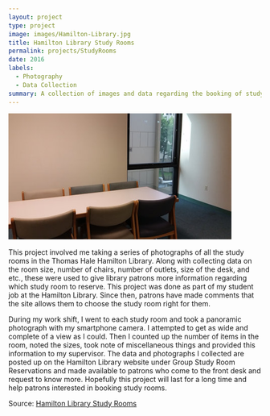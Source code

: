 ```yaml
---
layout: project
type: project
image: images/Hamilton-Library.jpg
title: Hamilton Library Study Rooms
permalink: projects/StudyRooms
date: 2016
labels:
  - Photography
  - Data Collection
summary: A collection of images and data regarding the booking of study rooms.
---
```


<img class="ui medium right floated image" src="../images/StudyRoomA252b.jpg">

This project involved me taking a series of photographs of all the study rooms in the Thomas Hale Hamilton Library. Along with collecting data on the room size, number of chairs, number of outlets, size of the desk, and etc., these were used to give library patrons more information regarding which study room to reserve. This project was done as part of my student job at the Hamilton Library. Since then, patrons have made comments that the site allows them to choose the study room right for them.

During my work shift, I went to each study room and took a panoramic photograph with my smartphone camera. I attempted to get as wide and complete of a view as I could. Then I counted up the number of items in the room, noted the sizes, took note of miscellaneous things and provided this information to my supervisor. The data and photographs I collected are posted up on the Hamilton Library website under Group Study Room Reservations and made available to patrons who come to the front desk and request to know more. Hopefully this project will last for a long time and help patrons interested in booking study rooms.
 
Source: <a href="http://library.manoa.hawaii.edu/services/HamGroupStudyRooms.php"></i>Hamilton Library Study Rooms</a>
